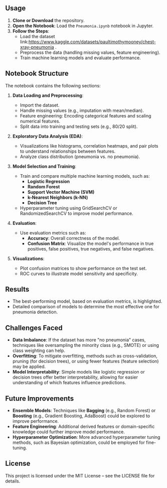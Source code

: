 
## Usage
1. **Clone or Download** the repository.
2. **Open the Notebook**: Load the `Pneumonia.ipynb` notebook in Jupyter.
3. **Follow the Steps**:
   - Load the dataset link:https://www.kaggle.com/datasets/paultimothymooney/chest-xray-pneumonia .
   - Preprocess the data (handling missing values, feature engineering).
   - Train machine learning models and evaluate performance.

## Notebook Structure
The notebook contains the following sections:

1. **Data Loading and Preprocessing**:
   - Import the dataset.
   - Handle missing values (e.g., imputation with mean/median).
   - Feature engineering: Encoding categorical features and scaling numerical features.
   - Split data into training and testing sets (e.g., 80/20 split).

2. **Exploratory Data Analysis (EDA)**:
   - Visualizations like histograms, correlation heatmaps, and pair plots to understand relationships between features.
   - Analyze class distribution (pneumonia vs. no pneumonia).

3. **Model Selection and Training**:
   - Train and compare multiple machine learning models, such as:
     - **Logistic Regression**
     - **Random Forest**
     - **Support Vector Machine (SVM)**
     - **k-Nearest Neighbors (k-NN)**
     - **Decision Tree**
   - Hyperparameter tuning using GridSearchCV or RandomizedSearchCV to improve model performance.

4. **Evaluation**:
   - Use evaluation metrics such as:
     - **Accuracy**: Overall correctness of the model.
     - **Confusion Matrix**: Visualize the model's performance in true positives, false positives, true negatives, and false negatives.

5. **Visualizations**:
   - Plot confusion matrices to show performance on the test set.
   - ROC curves to illustrate model sensitivity and specificity.

## Results
- The best-performing model, based on evaluation metrics, is highlighted.
- Detailed comparison of models to determine the most effective one for pneumonia detection.

## Challenges Faced
- **Data Imbalance**: If the dataset has more "no pneumonia" cases, techniques like oversampling the minority class (e.g., SMOTE) or using class weighting can help.
- **Overfitting**: To mitigate overfitting, methods such as cross-validation, pruning (for decision trees), or using fewer features (feature selection) may be applied.
- **Model Interpretability**: Simple models like logistic regression or decision trees offer better interpretability, allowing for easier understanding of which features influence predictions.

## Future Improvements
- **Ensemble Models**: Techniques like **Bagging** (e.g., Random Forest) or **Boosting** (e.g., Gradient Boosting, AdaBoost) could be explored to improve performance.
- **Feature Engineering**: Additional derived features or domain-specific knowledge could further improve model performance.
- **Hyperparameter Optimization**: More advanced hyperparameter tuning methods, such as Bayesian optimization, could be employed for fine-tuning.

## License
This project is licensed under the MIT License – see the LICENSE file for details.
